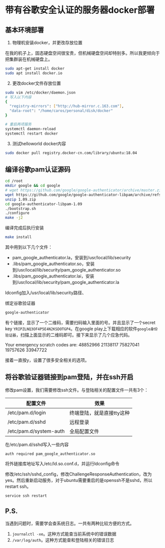 # 带有谷歌安全认证的服务器docker部署

## 基本环境部署

1. 物理机安装docker，并更改存放位置

在我的机子上，固态硬盘空间很宝贵，但机械硬盘空间却特别多。所以我更倾向于把集群装在机械硬盘上。

```bash
sudo apt-get install docker
sudo apt install docker.io
```

2. 更改docker文件存放位置

```bash
sudo vim /etc/docker/daemon.json
# 写入以下内容
{
  "registry-mirrors": ["http://hub-mirror.c.163.com"],
  "data-root": "/home/caros/personal/disk/docker"
}

# 重启两项服务
systemctl daemon-reload 
systemctl restart docker
```

3. 测试helloworld docker内容

```bash
sudo docker pull registry.docker-cn.com/library/ubuntu:18.04
```

## 编译谷歌pam认证源码

```bash
cd /root
mkdir google && cd google
# wget https://github.com/google/google-authenticator/archive/master.zip
wget https://github.com/google/google-authenticator-libpam/archive/refs/tags/1.09.zip
unzip 1.09.zip 
cd google-authenticator-libpam-1.09
./bootstrap.sh
./configure
make -j2
```

编译完成后执行安装

```bash
make install
```

其中用到以下几个文件：
- pam_google_authenticator.la，安装到/usr/local/lib/security
- .libs/pam_google_authenticator.so，安装到/usr/local/lib/security/pam_google_authenticator.so
- .libs/pam_google_authenticator.lai，安装到/usr/local/lib/security/pam_google_authenticator.la

ldconfig加入/usr/local/lib/security路径、

绑定谷歌验证器

```bash
google-authenticator
```

有个链接，显示了一个二维码，需要扫码输入里面的号。并且显示了一个secret key `YRIPZLNQ3OF4P5E4N2KSDOTGP4`。在google play上下载相应的软件`google身份验证器`，扫描上面显示的二维码即可。接下来显示了几个应急代码。

Your emergency scratch codes are:
  48852966
  21138117
  75827041
  19757626
  33947722

接着一直按y，设置了很多安全相关的选项。

## 将谷歌验证器链接到pam登陆，并在ssh开启

修改pam设置，我们需要修改ssh文件。与登陆相关的配置文件一共有3个：

|配置文件|效果|
|-|-|
|/etc/pam.d/login|终端登陆，就是直接tty这种|
|/etc/pam.d/sshd|远程登录|
|/etc/pam.d/system-auth|全局配置文件|

在/etc/pam.d/sshd写入一些内容

```config
auth required pam_google_authenticator.so
```

将外链接库地址写入/etc/ld.so.conf.d，并运行ldconfig命令


修改/etc/ssh/sshd_config，修改ChallengeResponseAuthentication，改为yes。然后重新启动服务，对于ubuntu需要重启的是openssh不是sshd，所以restart ssh。

```bash
service ssh restart
```

## P.S.

当遇到问题时，需要学会查系统日志。一共有两种比较方便的方式。

1. `journalctl -xe`。这种方式能查当前系统中的错误数据
2. `/var/log/auth`。这种方式能查和登陆相关的错误日志

